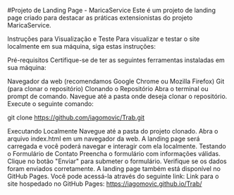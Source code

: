#Projeto de Landing Page - MaricaService
Este é um projeto de landing page criado para destacar as práticas extensionistas do projeto MaricaService.

Instruções para Visualização e Teste
Para visualizar e testar o site localmente em sua máquina, siga estas instruções:

Pré-requisitos
Certifique-se de ter as seguintes ferramentas instaladas em sua máquina:

Navegador da web (recomendamos Google Chrome ou Mozilla Firefox)
Git (para clonar o repositório)
Clonando o Repositório
Abra o terminal ou prompt de comando.
Navegue até a pasta onde deseja clonar o repositório.
Execute o seguinte comando:

git clone https://github.com/iagomovic/Trab.git

Executando Localmente
Navegue até a pasta do projeto clonado.
Abra o arquivo index.html em um navegador da web.
A landing page será carregada e você poderá navegar e interagir com ela localmente.
Testando o Formulário de Contato
Preencha o formulário com informações válidas.
Clique no botão "Enviar" para submeter o formulário.
Verifique se os dados foram enviados corretamente.
A landing page também está disponível no GitHub Pages. Você pode acessá-la através do seguinte link:
Link para o site hospedado no GitHub Pages: https://iagomovic.github.io/Trab/
